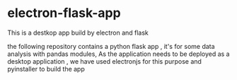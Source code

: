 # electron-flask-app
This is a destkop app build by electron and flask


the following repository contains a python flask app , it's for some data analysis with pandas modules, 
As the application needs to be deployed as a desktop application , we have used electronjs for this purpose and pyinstaller to build the app
